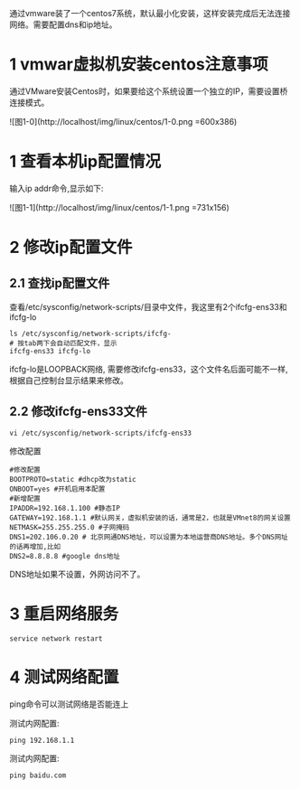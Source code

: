 <div class="jumbotron">
	<p>通过vmware装了一个centos7系统，默认最小化安装，这样安装完成后无法连接网络。需要配置dns和ip地址。</p>
</div>

1 vmwar虚拟机安装centos注意事项
===

通过VMware安装Centos时，如果要给这个系统设置一个独立的IP，需要设置桥连接模式。

![图1-0](http://localhost/img/linux/centos/1-0.png =600x386)

1 查看本机ip配置情况
===

输入ip addr命令,显示如下:

![图1-1](http://localhost/img/linux/centos/1-1.png =731x156)


2 修改ip配置文件
===

2.1 查找ip配置文件
---

查看/etc/sysconfig/network-scripts/目录中文件，我这里有2个ifcfg-ens33和ifcfg-lo

```
ls /etc/sysconfig/network-scripts/ifcfg-
# 按tab两下会自动匹配文件，显示
ifcfg-ens33 ifcfg-lo
```

ifcfg-lo是LOOPBACK网络, 需要修改ifcfg-ens33，这个文件名后面可能不一样, 根据自己控制台显示结果来修改。

2.2 修改ifcfg-ens33文件
---

```
vi /etc/sysconfig/network-scripts/ifcfg-ens33
```

修改配置

```
#修改配置
BOOTPROTO=static #dhcp改为static
ONBOOT=yes #开机启用本配置
#新增配置
IPADDR=192.168.1.100 #静态IP
GATEWAY=192.168.1.1 #默认网关，虚拟机安装的话，通常是2，也就是VMnet8的网关设置
NETMASK=255.255.255.0 #子网掩码
DNS1=202.106.0.20 # 北京网通DNS地址，可以设置为本地运营商DNS地址。多个DNS网址的话再增加,比如
DNS2=8.8.8.8 #google dns地址
```

DNS地址如果不设置，外网访问不了。

3 重启网络服务
===

```
service network restart
```

4 测试网络配置
===

ping命令可以测试网络是否能连上

测试内网配置:
```
ping 192.168.1.1
```

测试内网配置:
```
ping baidu.com
```